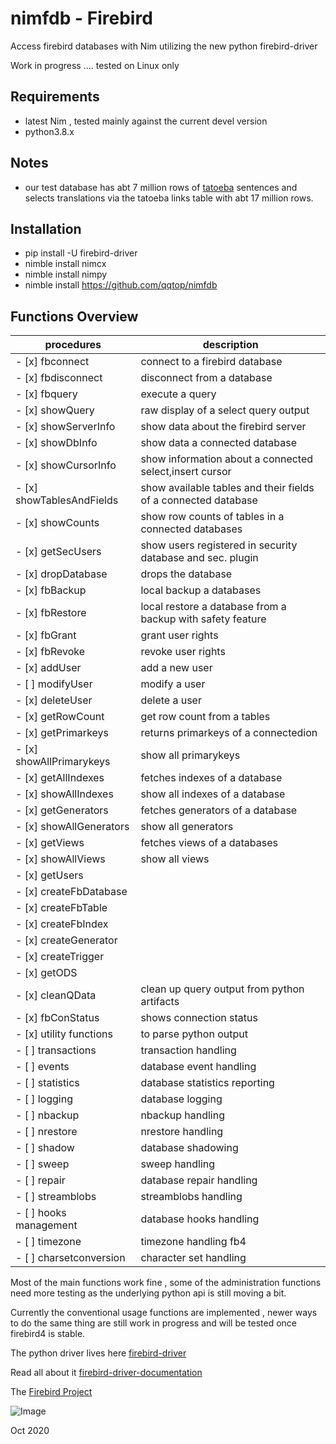 # nimfdb   -  Firebird


Access firebird databases with Nim utilizing the new python firebird-driver


Work in progress .... tested on Linux only


Requirements
-------------------

 - latest Nim , tested mainly against the current devel version
 - python3.8.x
 
Notes 
------------------- 
 - our test database has abt 7 million rows of [tatoeba](https://tatoeba.org/eng/) sentences
   and selects translations via the tatoeba links table with abt 17 million rows.
  

Installation
-------------------
 - pip install -U firebird-driver
 - nimble install nimcx
 - nimble install nimpy
 - nimble install https://github.com/qqtop/nimfdb 


Functions Overview
-------------------

| procedures                 | description                                                      | 
|----------------------------|------------------------------------------------------------------|
|  - [x] fbconnect           | connect to a firebird database                                   |
|  - [x] fbdisconnect        | disconnect from a database                                       |
|  - [x] fbquery             | execute a query                                                  | 
|  - [x] showQuery           | raw display of a select query output                             |
|  - [x] showServerInfo      | show data about the firebird server                              |
|  - [x] showDbInfo          | show data a connected database                                   |
|  - [x] showCursorInfo      | show information about a connected select,insert cursor          |
|  - [x] showTablesAndFields | show available tables and their fields of a connected database   |
|  - [x] showCounts          | show row counts of tables in a connected databases               |
|  - [x] getSecUsers         | show users registered in security database and sec. plugin       |
|  - [x] dropDatabase        | drops the database                                               |
|  - [x] fbBackup            | local backup a databases                                         |
|  - [x] fbRestore           | local restore a database from a backup with safety feature       |
|  - [x] fbGrant             | grant user rights                                                |
|  - [x] fbRevoke            | revoke user rights                                               |
|  - [x] addUser             | add a new user                                                   |
|  - [ ] modifyUser          | modify a user                                                    |
|  - [x] deleteUser          | delete a user                                                    |
|  - [x] getRowCount         | get row count from a tables                                      |
|  - [x] getPrimarkeys       | returns primarkeys of a connectedion                             |
|  - [x] showAllPrimarykeys  | show all primarykeys                                             |
|  - [x] getAllIndexes       | fetches indexes of a database                                    |
|  - [x] showAllIndexes      | show all indexes of a database                                   |
|  - [x] getGenerators       | fetches generators of a database                                 |
|  - [x] showAllGenerators   | show all generators                                              |
|  - [x] getViews            | fetches views of a databases                                     |
|  - [x] showAllViews        | show all views                                                   |
|  - [x] getUsers            |                                                                  |
|  - [x] createFbDatabase    |                                                                  |
|  - [x] createFbTable       |                                                                  |
|  - [x] createFbIndex       |                                                                  |
|  - [x] createGenerator     |                                                                  |
|  - [x] createTrigger       |                                                                  |
|  - [x] getODS              |                                                                  |
|  - [x] cleanQData          | clean up query output from python artifacts                      |
|  - [x] fbConStatus         | shows connection status                                          |
|  - [x] utility functions   | to parse python output                                           |
|  - [ ] transactions        | transaction handling                                             |
|  - [ ] events              | database event handling                                          |
|  - [ ] statistics          | database statistics reporting                                    |
|  - [ ] logging             | database logging                                                 |
|  - [ ] nbackup             | nbackup handling                                                 |
|  - [ ] nrestore            | nrestore handling                                                |
|  - [ ] shadow              | database shadowing                                               |
|  - [ ] sweep               | sweep handling                                                   |
|  - [ ] repair              | database repair handling                                         |
|  - [ ] streamblobs         | streamblobs handling                                             |
|  - [ ] hooks management    | database hooks handling                                          |
|  - [ ] timezone            | timezone handling    fb4                                         |
|  - [ ] charsetconversion   | character set handling                                           |



Most of the main functions work fine , some of the administration functions
need more testing as the underlying python api is still moving a bit.

Currently the conventional usage functions are implemented , newer ways
to do the same thing are still work in progress and will be tested once 
firebird4 is stable.


The python driver lives here [firebird-driver](https://github.com/FirebirdSQL/python3-driver) 

Read all about it [firebird-driver-documentation](https://firebird-driver.readthedocs.io/en/latest/index.html)

The [Firebird Project](https://www.firebirdsql.org/en/start/)



![Image](http://qqtop.github.io/qqtop1.png?raw=true)

Oct 2020


